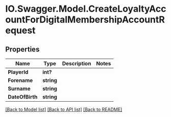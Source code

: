 # IO.Swagger.Model.CreateLoyaltyAccountForDigitalMembershipAccountRequest
## Properties

Name | Type | Description | Notes
------------ | ------------- | ------------- | -------------
**PlayerId** | **int?** |  | 
**Forename** | **string** |  | 
**Surname** | **string** |  | 
**DateOfBirth** | **string** |  | 

[[Back to Model list]](../README.md#documentation-for-models) [[Back to API list]](../README.md#documentation-for-api-endpoints) [[Back to README]](../README.md)

